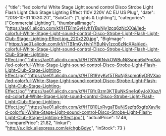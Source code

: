 {
	"title": "led colorful  White Stage Light sound control Disco Strobe Light Flash Light Club Stage Lighting Effect 110V 220V AC EU US Plug",
	"date": "2018-10-31 10:30:20",
	"SubCat": ["Lights & Lighting"],
	"categories": ["Commercial Lighting"],
	"thumbnailImage": "https://ae01.alicdn.com/kf/HTB1mGyHvh1YBuNjy1zcq6zNcXXai/led-colorful-White-Stage-Light-sound-control-Disco-Strobe-Light-Flash-Light-Club-Stage-Lighting-Effect.jpg_220x220.jpg",
	"BigImage": ["https://ae01.alicdn.com/kf/HTB1mGyHvh1YBuNjy1zcq6zNcXXai/led-colorful-White-Stage-Light-sound-control-Disco-Strobe-Light-Flash-Light-Club-Stage-Lighting-Effect.jpg","https://ae01.alicdn.com/kf/HTB1VlKNvkOWBuNjSsppq6xPgpXak/led-colorful-White-Stage-Light-sound-control-Disco-Strobe-Light-Flash-Light-Club-Stage-Lighting-Effect.jpg","https://ae01.alicdn.com/kf/HTB19VyKvf5TBuNjSspmq6yDRVXao/led-colorful-White-Stage-Light-sound-control-Disco-Strobe-Light-Flash-Light-Club-Stage-Lighting-Effect.jpg","https://ae01.alicdn.com/kf/HTB1r.Bzm3KTBuNkSne1q6yJoXXaz/led-colorful-White-Stage-Light-sound-control-Disco-Strobe-Light-Flash-Light-Club-Stage-Lighting-Effect.jpg","https://ae01.alicdn.com/kf/HTB10LxRvgaTBuNjSszfq6xgfpXav/led-colorful-White-Stage-Light-sound-control-Disco-Strobe-Light-Flash-Light-Club-Stage-Lighting-Effect.jpg"],
	"actualPrice": 17.46,
	"comparePrice": 21.82,
	"linkurl": "http://s.click.aliexpress.com/e/chgbGdyc",
	"inStock": 73
}
